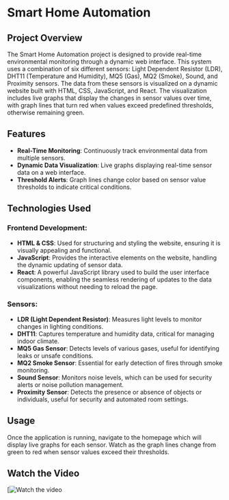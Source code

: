 # Smart Home Automation

## Project Overview
The Smart Home Automation project is designed to provide real-time environmental monitoring through a dynamic web interface. This system uses a combination of six different sensors: Light Dependent Resistor (LDR), DHT11 (Temperature and Humidity), MQ5 (Gas), MQ2 (Smoke), Sound, and Proximity sensors. The data from these sensors is visualized on a dynamic website built with HTML, CSS, JavaScript, and React. The visualization includes live graphs that display the changes in sensor values over time, with graph lines that turn red when values exceed predefined thresholds, otherwise remaining green.

## Features
- **Real-Time Monitoring**: Continuously track environmental data from multiple sensors.
- **Dynamic Data Visualization**: Live graphs displaying real-time sensor data on a web interface.
- **Threshold Alerts**: Graph lines change color based on sensor value thresholds to indicate critical conditions.

## Technologies Used
### Frontend Development:
- **HTML & CSS**: Used for structuring and styling the website, ensuring it is visually appealing and functional.
- **JavaScript**: Provides the interactive elements on the website, handling the dynamic updating of sensor data.
- **React**: A powerful JavaScript library used to build the user interface components, enabling the seamless rendering of updates to the data visualizations without needing to reload the page.

### Sensors:
- **LDR (Light Dependent Resistor)**: Measures light levels to monitor changes in lighting conditions.
- **DHT11**: Captures temperature and humidity data, critical for managing indoor climate.
- **MQ5 Gas Sensor**: Detects levels of various gases, useful for identifying leaks or unsafe conditions.
- **MQ2 Smoke Sensor**: Essential for early detection of fires through smoke monitoring.
- **Sound Sensor**: Monitors noise levels, which can be used for security alerts or noise pollution management.
- **Proximity Sensor**: Detects the presence or absence of objects or individuals, useful for security and automated room settings.

## Usage
Once the application is running, navigate to the homepage which will display live graphs for each sensor. Watch as the graph lines change from green to red when sensor values exceed their thresholds.


## Watch the Video

[![Watch the video](https://www.youtube.com/watch?v=eygm6eAkMXQ)
